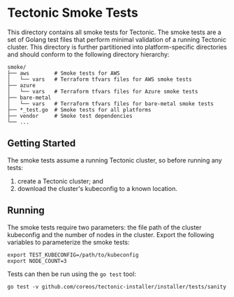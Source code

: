 # Tectonic Smoke Tests

This directory contains all smoke tests for Tectonic.
The smoke tests are a set of Golang test files that perform minimal validation of a running Tectonic cluster.
This directory is further partitioned into platform-specific directories and should conform to the following directory hierarchy:

```
smoke/
├── aws        # Smoke tests for AWS
│   └── vars   # Terraform tfvars files for AWS smoke tests
├── azure
│   └── vars   # Terraform tfvars files for Azure smoke tests
├── bare-metal
│   └── vars   # Terraform tfvars files for bare-metal smoke tests
├── *_test.go  # Smoke tests for all platforms
├── vendor     # Smoke test dependencies
└── ...
```

## Getting Started

The smoke tests assume a running Tectonic cluster, so before running any tests:
1. create a Tectonic cluster; and
2. download the cluster's kubeconfig to a known location.

## Running

The smoke tests require two parameters: the file path of the cluster kubeconfig and the number of nodes in the cluster.
Export the following variables to parameterize the smoke tests:

```
export TEST_KUBECONFIG=/path/to/kubeconfig
export NODE_COUNT=3
```

Tests can then be run using the `go test` tool:

```
go test -v github.com/coreos/tectonic-installer/installer/tests/sanity
```
